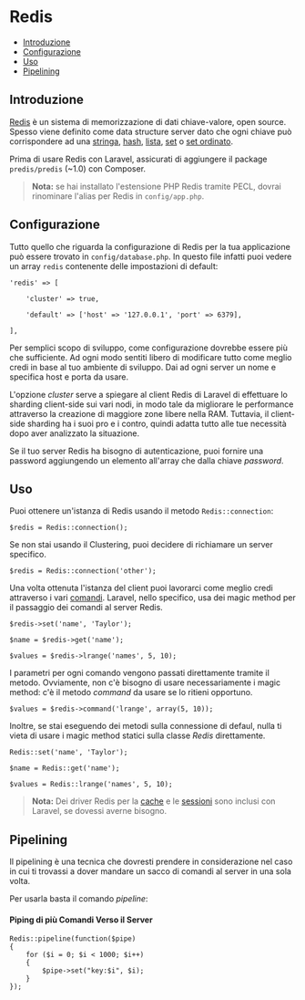 # Redis

- [Introduzione](#introduzione)
- [Configurazione](#configurazione)
- [Uso](#uso)
- [Pipelining](#pipelining)

<a name="introduzione"></a>
## Introduzione

[Redis](http://redis.io) è un sistema di memorizzazione di dati chiave-valore, open source. Spesso viene definito come data structure server dato che ogni chiave può corrispondere ad una [stringa](http://redis.io/topics/data-types#strings), [hash](http://redis.io/topics/data-types#hashes), [lista](http://redis.io/topics/data-types#lists), [set](http://redis.io/topics/data-types#sets) o [set ordinato](http://redis.io/topics/data-types#sorted-sets).

Prima di usare Redis con Laravel, assicurati di aggiungere il package `predis/predis` (~1.0) con Composer.

> **Nota:** se hai installato l'estensione PHP Redis tramite PECL, dovrai rinominare l'alias per Redis in `config/app.php`.

<a name="configurazione"></a>
## Configurazione

Tutto quello che riguarda la configurazione di Redis per la tua applicazione può essere trovato in `config/database.php`. In questo file infatti puoi vedere un array `redis` contenente delle impostazioni di default:

	'redis' => [

		'cluster' => true,

		'default' => ['host' => '127.0.0.1', 'port' => 6379],

	],

Per semplici scopo di sviluppo, come configurazione dovrebbe essere più che sufficiente. Ad ogni modo sentiti libero di modificare tutto come meglio credi in base al tuo ambiente di sviluppo. Dai ad ogni server un nome e specifica host e porta da usare.

L'opzione _cluster_ serve a spiegare al client Redis di Laravel di effettuare lo sharding client-side sui vari nodi, in modo tale da migliorare le performance attraverso la creazione di maggiore zone libere nella RAM. Tuttavia, il client-side sharding ha i suoi pro e i contro, quindi adatta tutto alle tue necessità dopo aver analizzato la situazione.

Se il tuo server Redis ha bisogno di autenticazione, puoi fornire una password aggiungendo un elemento all'array che dalla chiave _password_.

<a name="uso"></a>
## Uso

Puoi ottenere un'istanza di Redis usando il metodo `Redis::connection`:

	$redis = Redis::connection();

Se non stai usando il Clustering, puoi decidere di richiamare un server specifico.

	$redis = Redis::connection('other');

Una volta ottenuta l'istanza del client puoi lavorarci come meglio credi attraverso i vari [comandi](http://redis.io/commands). Laravel, nello specifico, usa dei magic method per il passaggio dei comandi al server Redis.

	$redis->set('name', 'Taylor');

	$name = $redis->get('name');

	$values = $redis->lrange('names', 5, 10);

I parametri per ogni comando vengono passati direttamente tramite il metodo. Ovviamente, non c'è bisogno di usare necessariamente i magic method: c'è il metodo _command_ da usare se lo ritieni opportuno.

	$values = $redis->command('lrange', array(5, 10));

Inoltre, se stai eseguendo dei metodi sulla connessione di defaul, nulla ti vieta di usare i magic method statici sulla classe _Redis_ direttamente.

	Redis::set('name', 'Taylor');

	$name = Redis::get('name');

	$values = Redis::lrange('names', 5, 10);

> **Nota:** Dei driver Redis per la [cache](/cache) e le [sessioni](/sessioni) sono inclusi con Laravel, se dovessi averne bisogno.

<a name="pipelining"></a>
## Pipelining

Il pipelining è una tecnica che dovresti prendere in considerazione nel caso in cui ti trovassi a dover mandare un sacco di comandi al server in una sola volta.

Per usarla basta il comando _pipeline_:

#### Piping di più Comandi Verso il Server

	Redis::pipeline(function($pipe)
	{
		for ($i = 0; $i < 1000; $i++)
		{
			$pipe->set("key:$i", $i);
		}
	});

